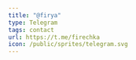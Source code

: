```yaml
---
title: "@firya"
type: Telegram
tags: contact
url: https://t.me/firechka
icon: /public/sprites/telegram.svg
---
```

